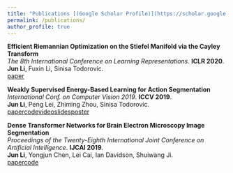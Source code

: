 ```yaml
---
title: "Publications [(Google Scholar Profile)](https://scholar.google.com/citations?user=dY3O3qsAAAAJ&hl=zh-CN)"
permalink: /publications/
author_profile: true
---
```

<b>Efficient Riemannian Optimization on the Stiefel Manifold via the Cayley Transform</b> <br> 
<i>The 8th International Conference on Learning Representations</i>. <b>ICLR 2020</b>.<br>
<b>Jun Li</b>, Fuxin Li, Sinisa Todorovic.<br>
[paper](https://openreview.net/pdf?id=HJxV-ANKDH)

<b>Weakly Supervised Energy-Based Learning for Action Segmentation</b> <br> 
<i>International Conf. on Computer Vision 2019</i>. <b>ICCV 2019</b>.<br>
<b>Jun Li</b>, Peng Lei, Zhiming Zhou, Sinisa Todorovic.<br>
[paper](http://openaccess.thecvf.com/content_ICCV_2019/papers/Li_Weakly_Supervised_Energy-Based_Learning_for_Action_Segmentation_ICCV_2019_paper.pdf)[code](https://github.com/JunLi-Galios/CDFL)[video](https://conftube.com/video/8oUPyhwzIDo?tocitem=70)[slides](http://web.engr.oregonstate.edu/~sinisa/talks/iccv19_actionsegmentation_oral.pdf)[poster](http://web.engr.oregonstate.edu/~sinisa/talks/iccv19_actionsegmentation_poster.pdf)

<b>Dense Transformer Networks for Brain Electron Microscopy Image Segmentation</b> <br> 
<i>Proceedings of the Twenty-Eighth International Joint Conference on Artificial Intelligence</i>. <b>IJCAI 2019</b>.<br>
<b>Jun Li</b>, Yongjun Chen, Lei Cai, Ian Davidson, Shuiwang Ji.<br>
[paper](https://www.ijcai.org/proceedings/2019/0401.pdf)[code](https://github.com/divelab/dtn)


